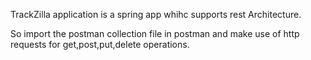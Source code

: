 TrackZilla application is a spring app whihc supports rest Architecture.

So import the postman collection file in postman and make use of http requests for get,post,put,delete operations.
